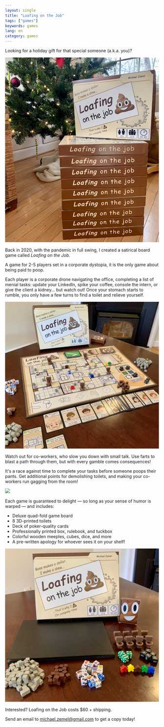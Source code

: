 ```yaml
---
layout: single
title: "Loafing on the Job"
tags: ["games"]
keywords: games
lang: en
category: games
---
```


Looking for a holiday gift for that special someone (a.k.a. you)?

<img src="assets/img/loafing/stack.png" />

Back in 2020, with the pandemic in full swing, I created a satirical board game called <i>Loafing on the Job</i>.

A game for 2-5 players set in a corporate dystopia, it is the only game about being paid to poop.

Each player is a corporate drone navigating the office, completing a list of menial tasks: update your LinkedIn, spike your coffee, console the intern, or give the client a kidney... but watch out! Once your stomach starts to rumble, you only have a few turns to find a toilet and relieve yourself.

<img src="assets/img/loafing/full.png" />

Watch out for co-workers, who slow you down with small talk. Use farts to blast a path through them, but with every gamble comes consequences!

It's a race against time to complete your tasks before someone poops their pants. Get additional points for demolishing toilets, and making your co-workers run gagging from the room!

<img src="assets/img/loafing/bokeh.png" />

Each game is guaranteed to delight — so long as your sense of humor is warped — and includes:

* Deluxe quad-fold game board
* 8 3D-printed toilets
* Deck of poker-quality cards
* Professionally printed box, rulebook, and tuckbox
* Colorful wooden meeples, cubes, dice, and more
* A pre-written apology for whoever sees it on your shelf!

<img src="assets/img/loafing/components.png" />

Interested? Loafing on the Job costs $60 + shipping.

Send an email to <a href="mailto:michael.zemel@gmail.com">michael.zemel@gmail.com</a> to get a copy today!
